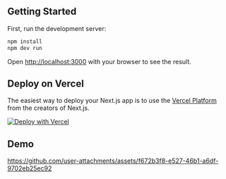 ## Getting Started

First, run the development server:

```bash
npm install
npm dev run
```

Open [http://localhost:3000](http://localhost:3000) with your browser to see the result.

## Deploy on Vercel

The easiest way to deploy your Next.js app is to use the [Vercel Platform](https://vercel.com/new?utm_medium=default-template&filter=next.js&utm_source=create-next-app&utm_campaign=create-next-app-readme) from the creators of Next.js.

[![Deploy with Vercel](https://vercel.com/button)](https://vercel.com/new/clone?repository-url=https://github.com/devnjw/next-shadcn-prisma-boilerplate)

## Demo

https://github.com/user-attachments/assets/f672b3f8-e527-46b1-a6df-9702eb25ec92
